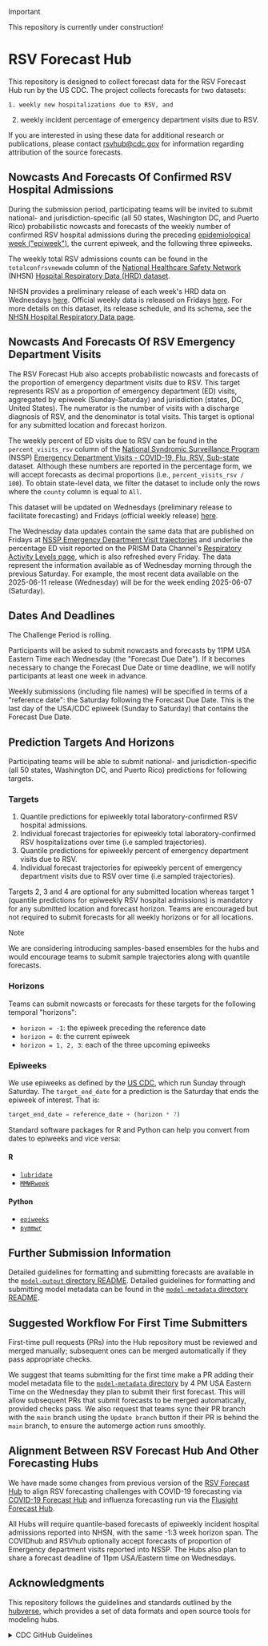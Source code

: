 > [!IMPORTANT]
> This repository is currently under construction!

# RSV Forecast Hub

This repository is designed to collect forecast data for the RSV Forecast Hub run by the US CDC. The project collects forecasts for two datasets:

    1. weekly new hospitalizations due to RSV, and
   2. weekly incident percentage of emergency department visits due to RSV.

If you are interested in using these data for additional research or publications, please contact [rsvhub@cdc.gov](mailto:rsvhub@cdc.gov) for information regarding attribution of the source forecasts.

## Nowcasts And Forecasts Of Confirmed RSV Hospital Admissions

During the submission period, participating teams will be invited to submit national- and jurisdiction-specific (all 50 states, Washington DC, and Puerto Rico) probabilistic nowcasts and forecasts of the weekly number of confirmed RSV hospital admissions during the preceding [epidemiological week ("epiweek")](https://epiweeks.readthedocs.io/en/stable/background.html), the current epiweek, and the following three epiweeks.

The weekly total RSV admissions counts can be found in the `totalconfrsvnewadm` column of the [National Healthcare Safety Network](https://www.cdc.gov/nhsn/index.html) (NHSN) [Hospital Respiratory Data (HRD) dataset](https://www.cdc.gov/nhsn/psc/hospital-respiratory-reporting.html).

NHSN provides a preliminary release of each week's HRD data on Wednesdays [here](https://data.cdc.gov/Public-Health-Surveillance/Weekly-Hospital-Respiratory-Data-HRD-Metrics-by-Ju/mpgq-jmmr/about_data). Official weekly data is released on Fridays [here](https://data.cdc.gov/Public-Health-Surveillance/Weekly-Hospital-Respiratory-Data-HRD-Metrics-by-Ju/ua7e-t2fy/about_data). For more details on this dataset, its release schedule, and its schema, see the [NHSN Hospital Respiratory Data page](https://www.cdc.gov/nhsn/psc/hospital-respiratory-reporting.html).

## Nowcasts And Forecasts Of RSV Emergency Department Visits

The RSV Forecast Hub also accepts probabilistic nowcasts and forecasts of the proportion of emergency department visits due to RSV. This target represents RSV as a proportion of emergency department (ED) visits, aggregated by epiweek (Sunday-Saturday) and jurisdiction (states, DC, United States). The numerator is the number of visits with a discharge diagnosis of RSV, and the denominator is total visits. This target is optional for any submitted location and forecast horizon.

The weekly percent of ED visits due to RSV can be found in the `percent_visits_rsv` column of the [National Syndromic Surveillance Program](https://www.cdc.gov/nssp/index.html) (NSSP) [Emergency Department Visits - COVID-19, Flu, RSV, Sub-state](https://data.cdc.gov/Public-Health-Surveillance/NSSP-Emergency-Department-Visit-Trajectories-by-St/rdmq-nq56/about_data) dataset. Although these numbers are reported in the percentage form, we will accept forecasts as decimal proportions (i.e., `percent_visits_rsv / 100`). To obtain state-level data, we filter the dataset to include only the rows where the `county` column is equal to `All`.

This dataset will be updated on Wednesdays (preliminary release to facilitate forecasting) and Fridays (official weekly release) [here](https://data.cdc.gov/Public-Health-Surveillance/NSSP-Emergency-Department-Visit-Trajectories-by-St/rdmq-nq56/about_data).

The Wednesday data updates contain the same data that are published on Fridays at [NSSP Emergency Department Visit trajectories](https://data.cdc.gov/Public-Health-Surveillance/NSSP-Emergency-Department-Visit-Trajectories-by-St/rdmq-nq56/about_data) and underlie the percentage ED visit reported on the PRISM Data Channel's [Respiratory Activity Levels page](https://www.cdc.gov/respiratory-viruses/data/activity-levels.html), which is also refreshed every Friday. The data represent the information available as of Wednesday morning through the previous Saturday. For example, the most recent data available on the 2025-06-11 release (Wednesday) will be for the week ending 2025-06-07 (Saturday).

## Dates And Deadlines

The Challenge Period is rolling.

Participants will be asked to submit nowcasts and forecasts by 11PM USA Eastern Time each Wednesday (the "Forecast Due Date"). If it becomes necessary to change the Forecast Due Date or time deadline, we will notify participants at least one week in advance.

Weekly submissions (including file names) will be specified in terms of a "reference date": the Saturday following the Forecast Due Date. This is the last day of the USA/CDC epiweek (Sunday to Saturday) that contains the Forecast Due Date.

## Prediction Targets And Horizons

Participating teams will be able to submit national- and jurisdiction-specific (all 50 states, Washington DC, and Puerto Rico) predictions for following targets.

### Targets

   1. Quantile predictions for epiweekly total laboratory-confirmed RSV hospital admissions.
   2. Individual forecast trajectories for epiweekly total laboratory-confirmed RSV hospitalizations over time (i.e sampled trajectories).
   3. Quantile predictions for epiweekly percent of emergency department visits due to RSV.
   4. Individual forecast trajectories for epiweekly percent of emergency department visits due to RSV over time (i.e sampled trajectories).

Targets 2, 3 and 4 are optional for any submitted location whereas target 1 (quantile predictions for epiweekly RSV hospital admissions) is mandatory for any submitted location and forecast horizon. Teams are encouraged but not required to submit forecasts for all weekly horizons or for all locations.

> [!NOTE]
>
> We are considering introducing samples-based ensembles for the hubs and would encourage teams to submit sample trajectories along with quantile forecasts.


### Horizons

Teams can submit nowcasts or forecasts for these targets for the following temporal "horizons":

- `horizon = -1`: the epiweek preceding the reference date
- `horizon = 0`: the current epiweek
- `horizon = 1, 2, 3`: each of the three upcoming epiweeks

### Epiweeks

We use epiweeks as defined by the [US CDC](https://wwwn.cdc.gov/nndss/document/MMWR_Week_overview.pdf), which run Sunday through Saturday. The `target_end_date` for a prediction is the Saturday that ends the epiweek of interest. That is:

```python
target_end_date = reference_date + (horizon * 7)
```

Standard software packages for R and Python can help you convert from dates to epiweeks and vice versa:

#### R

- [`lubridate`](https://lubridate.tidyverse.org/reference/week.html)
- [`MMWRweek`](https://cran.r-project.org/web/packages/MMWRweek/)

#### Python

- [`epiweeks`](https://pypi.org/project/epiweeks/)
- [`pymmwr`](https://pypi.org/project/pymmwr/)

## Further Submission Information

Detailed guidelines for formatting and submitting forecasts are available in the [`model-output` directory README](model-output/README.md). Detailed guidelines for formatting and submitting model metadata can be found in the [`model-metadata` directory README](model-metadata/README.md).

## Suggested Workflow For First Time Submitters

First-time pull requests (PRs) into the Hub repository must be reviewed and merged manually; subsequent ones can be merged automatically if they pass appropriate checks.

We suggest that teams submitting for the first time make a PR adding their model metadata file to the [`model-metadata` directory](model-metadata) by 4 PM USA Eastern Time on the Wednesday they plan to submit their first forecast. This will allow subsequent PRs that submit forecasts to be merged automatically, provided checks pass. We also request that teams sync their PR branch with the `main` branch using the `Update branch` button if their PR is behind the `main` branch, to ensure the automerge action runs smoothly.

## Alignment Between RSV Forecast Hub And Other Forecasting Hubs

We have made some changes from previous version of the [RSV Forecast Hub](https://github.com/HopkinsIDD/rsv-forecast-hub/tree/main) to align RSV forecasting challenges with COVID-19 forecasting via [COVID-19 Forecast Hub](https://github.com/CDCgov/covid19-forecast-hub/tree/main) and influenza forecasting run via the [Flusight Forecast Hub](https://github.com/cdcepi/FluSight-forecast-hub).

All Hubs will require quantile-based forecasts of epiweekly incident hospital admissions reported into NHSN, with the same -1:3 week horizon span. The COVIDhub and RSVhub optionally accept forecasts of proportion of Emergency department visits reported into NSSP. The Hubs also plan to share a forecast deadline of 11pm USA/Eastern time on Wednesdays.

## Acknowledgments
This repository follows the guidelines and standards outlined by the [hubverse](https://hubdocs.readthedocs.io/en/latest/), which provides a set of data formats and open source tools for modeling hubs.


<details markdown=1>

<summary> CDC GitHub Guidelines </summary>

<br>


**General Disclaimer** This repository was created for use by CDC programs to collaborate on public health related projects in support of the [CDC mission](https://www.cdc.gov/about/cdc/#cdc_about_cio_mission-our-mission).  GitHub is not hosted by the CDC, but is a third party website used by CDC and its partners to share information and collaborate on software. CDC use of GitHub does not imply an endorsement of any one particular service, product, or enterprise.

## Related Documents

* [Open Practices](open_practices.md)
* [Rules of Behavior](rules_of_behavior.md)
* [Disclaimer](DISCLAIMER.md)
* [Contribution Notice](CONTRIBUTING.md)
* [Code of Conduct](code-of-conduct.md)


## Public Domain Standard Notice

This repository constitutes a work of the United States Government and is not subject to domestic copyright protection under 17 USC § 105. This repository is in the public domain within the United States, and copyright and related rights in the work worldwide are waived through the [CC0 1.0 Universal public domain dedication](https://creativecommons.org/publicdomain/zero/1.0/). All contributions to this repository will be released under the CC0 dedication. By submitting a pull request you are agreeing to comply with this waiver of copyright interest.

## License Standard Notice

The repository utilizes code licensed under the terms of the Apache Software License and therefore is licensed under ASL v2 or later.

This source code in this repository is free: you can redistribute it and/or modify it under the terms of the Apache Software License version 2, or (at your option) any later version.

This source code in this repository is distributed in the hope that it will be useful, but WITHOUT ANY WARRANTY; without even the implied warranty of MERCHANTABILITY or FITNESS FOR A PARTICULAR PURPOSE. See the Apache Software License for more details.

The source code forked from other open source projects will inherit its license.

## Privacy Standard Notice

This repository contains only non-sensitive, publicly available data and information. All material and community participation is covered by the [Disclaimer](DISCLAIMER.md) and [Code of Conduct](code-of-conduct.md). For more information about CDC's privacy policy, please visit [http://www.cdc.gov/other/privacy.html](https://www.cdc.gov/other/privacy.html).

## Contributing Standard Notice

Anyone is encouraged to contribute to the repository by [forking](https://help.github.com/articles/fork-a-repo) and submitting a pull request. (If you are new to GitHub, you might start with a [basic tutorial](https://help.github.com/articles/set-up-git).) By contributing to this project, you grant a world-wide, royalty-free, perpetual, irrevocable, non-exclusive, transferable license to all users under the terms of the [Apache Software License v2](http://www.apache.org/licenses/LICENSE-2.0.html) or later.

All comments, messages, pull requests, and other submissions received through CDC including this GitHub page may be subject to applicable federal law, including but not limited to the Federal Records Act, and may be archived. Learn more at [http://www.cdc.gov/other/privacy.html](http://www.cdc.gov/other/privacy.html).

## Records Management Standard Notice

This repository is not a source of government records, but is a copy to increase collaboration and collaborative potential. All government records will be published through the [CDC web site](http://www.cdc.gov).

</details>
